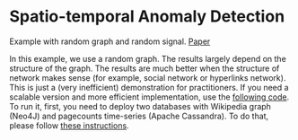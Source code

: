 # Spatio-temporal Anomaly Detection
Example with random graph and random signal. [Paper](https://arxiv.org/abs/1901.09688)

In this example, we use a random graph. The results largely depend on the structure of the graph. The results are much better when the structure of network makes sense (for example, social network or hyperlinks network). This is just a (very inefficient) demonstration for practitioners. If you need a scalable version and more efficient implementation, use the [following code](https://github.com/epfl-lts2/sparkwiki/blob/master/src/main/scala/ch/epfl/lts2/wikipedia/PeakFinder.scala). To run it, first, you need to deploy two databases with Wikipedia graph (Neo4J) and pagecounts time-series (Apache Cassandra). To do that, please follow [these instructions](https://github.com/epfl-lts2/sparkwiki/tree/master/helpers).
